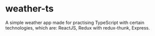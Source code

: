 # weather-ts

A simple weather app made for practising TypeScript with certain technologies, which are: ReactJS, Redux with redux-thunk, Express.
